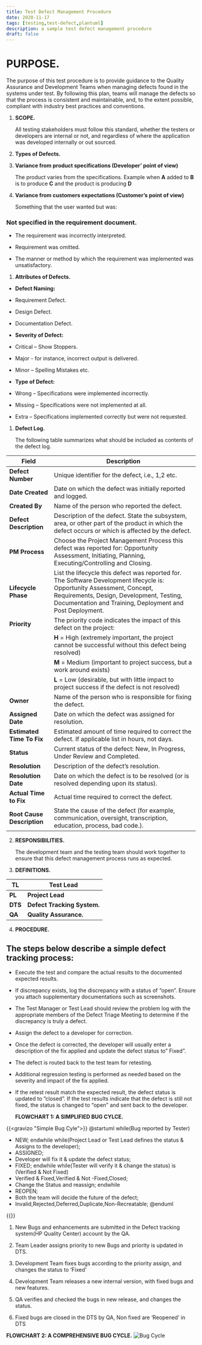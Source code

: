 ```yaml
---
title: Test Defect Management Procedure
date: 2020-11-17
tags: [testing,test-defect,plantuml]
description: a sample test defect management procedure
draft: false
---
```


# PURPOSE.

The purpose of this test procedure is to provide guidance to the Quality
Assurance and Development Teams when managing defects found in the systems
under test. By following this plan, teams will manage the defects so that
the process is consistent and maintainable, and, to the extent possible,
compliant with industry best practices and conventions.

1.  **SCOPE.**

    All testing stakeholders must follow this standard, whether the testers or
    developers are internal or not, and regardless of where the application was
    developed internally or out sourced.

2.  **Types of Defects.**

3.  **Variance from product specifications (Developer’ point of view)**

    The product varies from the specifications. Example when **A** added to
    **B** is to produce **C** and the product is producing **D**

4.  **Variance from customers expectations (Customer’s point of view)**

    Something that the user wanted but was:

### Not specified in the requirement document.

-   The requirement was incorrectly interpreted.

-   Requirement was omitted.

-   The manner or method by which the requirement was implemented was
    unsatisfactory.

1.  **Attributes of Defects.**

-   **Defect Naming:**

-   Requirement Defect.

-   Design Defect.

-   Documentation Defect.

-   **Severity of Defect:**

-   Critical – Show Stoppers.

-   Major - for instance, incorrect output is delivered.

-   Minor – Spelling Mistakes etc.

-   **Type of Defect:**

-   Wrong – Specifications were implemented incorrectly.

-   Missing – Specifications were not implemented at all.

-   Extra – Specifications implemented correctly but were not requested.

1.  **Defect Log.**

    The following table summarizes what should be included as contents of the
    defect log.

| **Field**                  | **Description**                                                                                                                                                                                                                   |
|----------------------------|-----------------------------------------------------------------------------------------------------------------------------------------------------------------------------------------------------------------------------------|
| **Defect Number**          | Unique identifier for the defect, i.e., 1,2 etc.                                                                                                                                                                                  |
| **Date Created**           | Date on which the defect was initially reported and logged.                                                                                                                                                                       |
| **Created By**             | Name of the person who reported the defect.                                                                                                                                                                                       |
| **Defect Description**     | Description of the defect. State the subsystem, area, or other part of the product in which the defect occurs or which is affected by the defect.                                                                                 |
| **PM Process**             | Choose the Project Management Process this defect was reported for: Opportunity Assessment, Initiating, Planning, Executing/Controlling and Closing.                                                                              |
| **Lifecycle Phase**        | List the lifecycle this defect was reported for. The Software Development lifecycle is: Opportunity Assessment, Concept, Requirements, Design, Development, Testing, Documentation and Training, Deployment and Post Deployment.  |
| **Priority**               | The priority code indicates the impact of this defect on the project:                                                                                                                                                             |
|                            | **H** = High (extremely important, the project cannot be successful without this defect being resolved)                                                                                                                           |
|                            | **M** = Medium (important to project success, but a work around exists)                                                                                                                                                           |
|                            | **L** = Low (desirable, but with little impact to project success if the defect is not resolved)                                                                                                                                  |
| **Owner**                  | Name of the person who is responsible for fixing the defect.                                                                                                                                                                      |
| **Assigned Date**          | Date on which the defect was assigned for resolution.                                                                                                                                                                             |
| **Estimated Time To Fix**  | Estimated amount of time required to correct the defect. If applicable list in hours, not days.                                                                                                                                   |
| **Status**                 | Current status of the defect: New, In Progress, Under Review and Completed.                                                                                                                                                       |
| **Resolution**             | Description of the defect’s resolution.                                                                                                                                                                                           |
| **Resolution Date**        | Date on which the defect is to be resolved (or is resolved depending upon its status).                                                                                                                                            |
| **Actual Time to Fix**     | Actual time required to correct the defect.                                                                                                                                                                                       |
| **Root Cause Description** | State the cause of the defect (for example, communication, oversight, transcription, education, process, bad code.).                                                                                                              |

2.  **RESPONSIBILITIES.**

    The development team and the testing team should work together to ensure
    that this defect management process runs as expected.

3.  **DEFINITIONS.**

| **TL**  | **Test Lead**               |
|---------|-----------------------------|
| **PL**  | **Project Lead**            |
| **DTS** | **Defect Tracking System.** |
| **QA**  | **Quality Assurance.**      |

4.  **PROCEDURE.**

## The steps below describe a simple defect tracking process:

-   Execute the test and compare the actual results to the documented expected
    results.

-   If discrepancy exists, log the discrepancy with a status of “open”. Ensure
    you attach supplementary documentations such as screenshots.

-   The Test Manager or Test Lead should review the problem log with the
    appropriate members of the Defect Triage Meeting to determine if the
    discrepancy is truly a defect.

-   Assign the defect to a developer for correction.

-   Once the defect is corrected, the developer will usually enter a description
    of the fix applied and update the defect status to” Fixed”.

-   The defect is routed back to the test team for retesting.

-   Additional regression testing is performed as needed based on the severity
    and impact of the fix applied.

-   If the retest result match the expected result, the defect status is updated
    to ”closed”. If the test results indicate that the defect is still not
    fixed, the status is changed to “open” and sent back to the developer.

    **FLOWCHART 1: A SIMPLIFIED BUG CYLCE.**

{{<gravizo "Simple Bug Cyle">}}
@startuml
while(Bug reported by Tester)
- NEW;
endwhile
while(Project Lead or Test Lead defines the status & Assigns to the developer);
- ASSIGNED;
- Developer will fix it & update the defect status;
- FIXED;
endwhile
while(Tester will verify it & change the status) is (Verified  & Not Fixed)
- Verified & Fixed,Verified & Not -Fixed,Closed;
- Change the Status and reassign;
endwhile
- REOPEN;
- Both the team will decide the future of the defect;
- Invalid,Rejected,Deferred,Duplicate,Non-Recreatable;
@enduml

{{</gravizo>}}

1.  New Bugs and enhancements are submitted in the Defect tracking system(HP
    Quality Center) account by the QA.

2.  Team Leader assigns priority to new Bugs and priority is updated in DTS.

3.  Development Team fixes bugs according to the priority assign, and changes
    the status to ‘Fixed’

4.  Development Team releases a new internal version, with fixed bugs and new
    features.

5.  QA verifies and checked the bugs in new release, and changes the status.

6.  Fixed bugs are closed in the DTS by QA, Non fixed are ‘Reopened’ in DTS

**FLOWCHART 2: A COMPREHENSIVE BUG CYCLE.**
![Bug Cycle](./pic3.jpg)